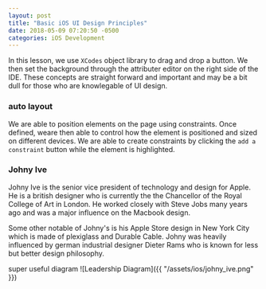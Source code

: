 ```yaml
---
layout: post
title: "Basic iOS UI Design Principles"
date: 2018-05-09 07:20:50 -0500
categories: iOS Development 
---
```


In this lesson, we use `XCodes` object library to drag and drop a button. We then set the background through the attributer editor on the right side of the IDE. These concepts are straight forward and important and may be a bit dull for those who are knowlegable of UI design.

### auto layout
We are able to position elements on the page using constraints. Once defined, weare then able to control how the element is positioned and sized on different devices. We are able to create constraints by clicking the `add a constraint` button while the element is highlighted. 

### Johny Ive
Johny Ive is the senior vice president of technology and design for Apple. He is a british designer who is currently the the Chancellor of the Royal College of Art in London. He worked closely with Steve Jobs many years ago and was a major influence on the Macbook design. 

Some other notable of Johny's is his Apple Store design in New York City which is made of plexiglass and Durable Cable. Johny was heavily influenced by german industrial designer Dieter Rams who is known for less but better design philosophy. 

super useful diagram
![Leadership Diagram]({{ "/assets/ios/johny_ive.png" }}) 


